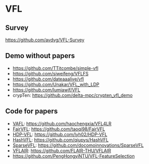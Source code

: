 # VFL
## Survey

https://github.com/avdvg/VFL-Survey

## Demo without papers

* https://github.com/TTitcombe/simple-vfl
* https://github.com/siweifeng/VFLFS
* https://github.com/dateaaalive/vfl
* https://github.com/Unakar/VFL_with_LDP
* https://github.com/lumiawjf/VFL
* crypTen: https://github.com/delta-mpc/crypten_vfl_demo



## Code for papers

* [VAFL](https://arxiv.org/abs/2007.06081): https://github.com/haochengxia/VFL4LR
* [FairVFL](https://arxiv.org/abs/2206.03200): https://github.com/taoqi98/FairVFL
* [HDP-VFL](https://arxiv.org/abs/2009.02763): https://github.com/lyh02/HDP-VFL
* [HashVFL](https://arxiv.org/abs/2212.00325): https://github.com/qiupys/HashVFL
* [SparseVFL](https://openreview.net/pdf?id=BVH3-XCRoN3): https://github.com/docomoinnovations/SparseVFL
* [VFLAIR](https://arxiv.org/abs/2310.09827): https://github.com/FLAIR-THU/VFLAIR
* https://github.com/PengHongyiNTU/VFL-FeatureSelection

